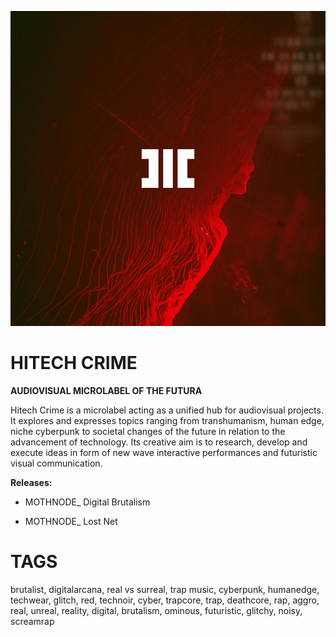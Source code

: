![](assets/hitechcrime.png)

# HITECH CRIME
**AUDIOVISUAL MICROLABEL OF THE FUTURA**

Hitech Crime is a microlabel acting as a unified hub for audiovisual projects. It explores and expresses topics ranging from transhumanism, human edge, niche cyberpunk to societal changes of the future in relation to the advancement of technology. Its creative aim is to research, develop and execute ideas in form of new wave interactive performances and futuristic visual communication.

**Releases:**

- MOTHNODE_ Digital Brutalism

- MOTHNODE_ Lost Net

# **TAGS**
brutalist, digitalarcana, real vs surreal, trap music, cyberpunk, humanedge, techwear, glitch, red, technoir, cyber, trapcore, trap, deathcore, rap, aggro, real, unreal, reality, digital, brutalism, ominous, futuristic, glitchy, noisy, screamrap
